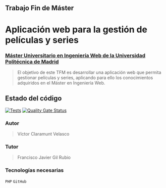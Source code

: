 ## Trabajo Fin de Máster
# Aplicación web para la gestión de películas y series
### [Máster Universitario en Ingeniería Web de la Universidad Politécnica de Madrid](http://miw.etsisi.upm.es)

> El objetivo de este TFM es desarrollar una aplicación web que permita gestionar películas y series, aplicando para ello los conocimientos adquiridos en el Máster en Ingeniería Web.

## Estado del código
[![Tests](https://github.com/victrcv/filmotek/actions/workflows/build.yml/badge.svg)](https://github.com/victrcv/filmotek/actions/workflows/build.yml)
[![Quality Gate Status](https://sonarcloud.io/api/project_badges/measure?project=VictrCV_filmotek&metric=alert_status)](https://sonarcloud.io/summary/new_code?id=VictrCV_filmotek)

### Autor
> Víctor Claramunt Velasco

### Tutor
> Francisco Javier Gil Rubio

### Tecnologías necesarias
`PHP` `GitHub`
